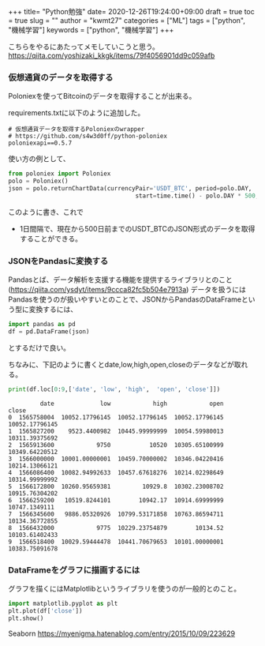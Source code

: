
+++
title= "Python勉強"
date= 2020-12-26T19:24:00+09:00
draft = true
toc = true
slug = ""
author = "kwmt27"
categories = ["ML"]
tags = ["python", "機械学習"]
keywords = ["python", "機械学習"]
+++

こちらをやるにあたってメモしていこうと思う。
https://qiita.com/yoshizaki_kkgk/items/79f4056901dd9c059afb


### 仮想通貨のデータを取得する

Poloniexを使ってBitcoinのデータを取得することが出来る。

requirements.txtに以下のように追加した。
```
# 仮想通貨データを取得するPoloniexのwrapper
# https://github.com/s4w3d0ff/python-poloniex
poloniexapi==0.5.7
```

使い方の例として、

```python
from poloniex import Poloniex
polo = Poloniex()
json = polo.returnChartData(currencyPair='USDT_BTC', period=polo.DAY,
                                    start=time.time() - polo.DAY * 500, end=time.time())
```
このように書き、これで
- 1日間隔で、現在から500日前までのUSDT_BTCのJSON形式のデータを取得することができる。

### JSONをPandasに変換する

Pandasとば、データ解析を支援する機能を提供するライブラリとのこと(https://qiita.com/ysdyt/items/9ccca82fc5b504e7913a)
データを扱うにはPandasを使うのが扱いやすいとのことで、JSONからPandasのDataFrameという型に変換するには、

```python
import pandas as pd
df = pd.DataFrame(json)
```
とするだけで良い。

ちなみに、下記のように書くとdate,low,high,open,closeのデータなどが取れる。

```python
print(df.loc[0:9,['date', 'low', 'high',  'open', 'close']])
```
```
         date             low            high            open           close
0  1565758004  10052.17796145  10052.17796145  10052.17796145  10052.17796145
1  1565827200    9523.4400982  10445.99999999  10054.59980013  10311.39375692
2  1565913600            9750           10520  10305.65100999  10349.64220512
3  1566000000  10001.00000001  10459.70000002  10346.04220416  10214.13066121
4  1566086400  10082.94992633  10457.67618276  10214.02298649  10314.99999992
5  1566172800  10260.95659381         10929.8  10302.23008702  10915.76304202
6  1566259200   10519.8244101        10942.17  10914.69999999   10747.1349111
7  1566345600   9886.05320926  10799.53171858  10763.86594711  10134.36772855
8  1566432000            9775  10229.23754879        10134.52  10103.61402433
9  1566518400  10029.59444478  10441.70679653  10101.00000001  10383.75091678
```

### DataFrameをグラフに描画するには

グラフを描くにはMatplotlibというライブラリを使うのが一般的とのこと。

```python
import matplotlib.pyplot as plt
plt.plot(df['close'])
plt.show()
```




Seaborn
https://myenigma.hatenablog.com/entry/2015/10/09/223629
